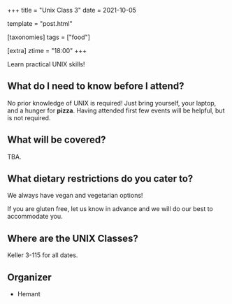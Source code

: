 +++
title = "Unix Class 3"
date = 2021-10-05

template = "post.html"

[taxonomies]
tags = ["food"]

[extra]
ztime = "18:00"
+++

Learn practical UNIX skills!

<!-- more -->


## What do I need to know before I attend?

No prior knowledge of UNIX is required! Just bring yourself, your laptop, and a hunger for **pizza**.
Having attended first few events will be helpful, but is not required.

## What will be covered?

TBA.

## What dietary restrictions do you cater to?

We always have vegan and vegetarian options! 

If you are gluten free, let us know in advance and we will do our best to accommodate you.

## Where are the UNIX Classes?

Keller 3-115 for all dates.

## Organizer
* Hemant

